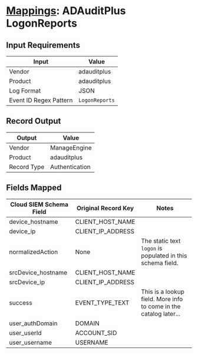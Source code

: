 # [Mappings](README.md): ADAuditPlus LogonReports

## Input Requirements

|Input|Value|
|-----|-----|
|Vendor|adauditplus|
|Product|adauditplus|
|Log Format|JSON|
|Event ID Regex Pattern|`LogonReports`|

## Record Output

|Output|Value|
|------|-----|
|Vendor|ManageEngine|
|Product|adauditplus|
|Record Type|Authentication|

## Fields Mapped

|Cloud SIEM Schema Field|Original Record Key|Notes|
|-----------------------|-------------------|-----|
|device_hostname|CLIENT_HOST_NAME||
|device_ip|CLIENT_IP_ADDRESS||
|normalizedAction|None|The static text `logon` is populated in this schema field.|
|srcDevice_hostname|CLIENT_HOST_NAME||
|srcDevice_ip|CLIENT_IP_ADDRESS||
|success|EVENT_TYPE_TEXT|This is a lookup field. More info to come in the catalog later...|
|user_authDomain|DOMAIN||
|user_userId|ACCOUNT_SID||
|user_username|USERNAME||

